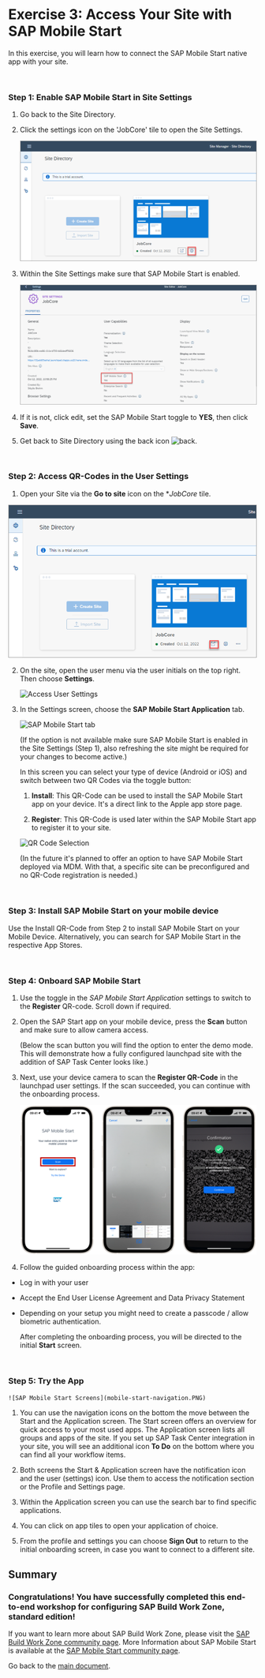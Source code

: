 # Exercise 3: Access Your Site with SAP Mobile Start

In this exercise, you will learn how to connect the SAP Mobile Start native app with your site. 

<br>

### Step 1: Enable SAP Mobile Start in Site Settings


1.  Go back to the Site Directory. 

3.  Click the settings icon on the 'JobCore' tile to open the Site Settings.

    ![Access site settings](images/1-edit-site.PNG)

2.  Within the Site Settings make sure that SAP Mobile Start is enabled.

    ![Enable Mobile Start flag in Site settings](images/2-mobile-start-yes.PNG)

3.  If it is not, click edit, set the SAP Mobile Start toggle to **YES**, then click **Save**.

4. Get back to Site Directory using the back icon ![back](images/back.png).

<br>

### Step 2: Access QR-Codes in the User Settings

1.  Open your Site via the **Go to site** icon on the **JobCore* tile.

   ![Access site](images/4-go-to-site.PNG)

2.  On the site, open the user menu via the user initials on the top right. Then choose **Settings**.

    ![Access User Settings](5-settings.PNG)

3.  In the Settings screen, choose the **SAP Mobile Start Application** tab.

    ![SAP Mobile Start tab](6-sap-mobile-start.PNG)

    (If the option is not available make sure SAP Mobile Start is enabled in the Site Settings (Step 1), also refreshing the site might be required for your changes to become active.)

    In this screen you can select your type of device (Android or iOS) and switch between two QR Codes via the toggle button:

      1. **Install**:
      This QR-Code can be used to install the SAP Mobile Start app on your device. It's a direct link to the Apple app store page.

      2. **Register**:
      This QR-Code is used later within the SAP Mobile Start app to register it to your site.

    ![QR Code Selection](launchpad-qr-codes.PNG)

    (In the future it's planned to offer an option to have SAP Mobile Start deployed via MDM. With that, a specific site can be preconfigured and no QR-Code registration is needed.)

<br>

### Step 3: Install SAP Mobile Start on your mobile device

Use the Install QR-Code from Step 2 to install SAP Mobile Start on your Mobile Device. Alternatively, you can search for SAP Mobile Start in the respective App Stores.

<br>

### Step 4: Onboard SAP Mobile Start

1.	Use the toggle in the *SAP Mobile Start Application* settings to switch to the **Register** QR-code. Scroll down if required.

2. Open the SAP Start app on your mobile device, press the **Scan** button and make sure to allow camera access.

    (Below the scan button you will find the option to enter the demo mode. This will demonstrate how a fully configured launchpad site with the addition of SAP Task Center looks like.)

2.	Next, use your device camera to scan the **Register QR-Code** in the launchpad user settings. If the scan succeeded, you can continue with the onboarding process.

    ![Onboard SAP Mobile Start](images/mobile-start-onboarding.png)

3.  Follow the guided onboarding process within the app:

  - Log in with your user

  - Accept the End User License Agreement and Data Privacy Statement

  -	Depending on your setup you might need to create a passcode / allow biometric authentication.


    After completing the onboarding process, you will be directed to the initial **Start** screen.

<br>

### Step 5: Try the App

    ![SAP Mobile Start Screens](mobile-start-navigation.PNG)

1.	You can use the navigation icons on the bottom the move between the Start and the Application screen. The Start screen offers an overview for quick access to your most used apps. The Application screen lists all groups and apps of the site. If you set up SAP Task Center integration in your site, you will see an additional icon **To Do** on the bottom where you can find all your workflow items.

2.  Both screens the Start & Application screen have the notification icon and the user (settings) icon. Use them to access the notification section or the Profile and Settings page.

3.  Within the Application screen you can use the search bar to find specific applications.

4.  You can click on app tiles to open your application of choice.

5.	From the profile and settings you can choose **Sign Out** to return to the initial onboarding screen, in case you want to connect to a different site.




## Summary

### Congratulations! You have successfully completed this end-to-end workshop for configuring SAP Build Work Zone, standard edition!

If you want to learn more about SAP Build Work Zone, please visit the [SAP Build Work Zone community page](https://community.sap.com/topics/mobile-experience/start). More Information about SAP Mobile Start is available at the [SAP Mobile Start community page](https://community.sap.com/topics/mobile-experience/start).

Go back to the [main document](../../README.md).
